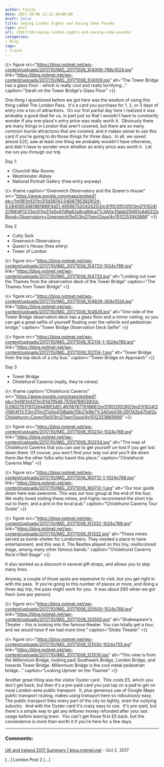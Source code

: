 ```yaml
---
author: finity
date: 2017-10-06 22:12:16+00:00
draft: false
title: Seeing London Sights and Saving Some Pounds
type: post
url: /2017/10/seeing-london-sights-and-saving-some-pounds/
categories:
- Blog
tags:
- travel
---
```


{{< figure src="https://blog.notmet.net/wp-content/uploads/2017/10/IMG_20171006_104009-768x1024.jpg" link="https://blog.notmet.net/wp-content/uploads/2017/10/IMG_20171006_104009.jpg" alt="The Tower Bridge has a glass floor - which is really cool and really terrifying..." caption="Sarah on the Tower Bridge's Glass Floor" >}}

One thing I questioned before we got here was the wisdom of using this thing called The London Pass.  It's a card you purchase for 1, 2, or 3 days of entry into a ton of attractions.  On our first partial day here I realized it was probably a good deal for us, in part just so that I wouldn't have to constantly wonder if any one place's entry price was really worth it.  Obviously there are many things in London that aren't covered, but there are so many common tourist attractions that are covered, and it makes sense to use this card if you're going to do those things for three days.  In all, we saved almost £20, saw at least one thing we probably wouldn't have otherwise, and didn't have to wonder once whether an entry price was worth it.  Let me run you through our trip.

Day 1:



* Churchill War Rooms
* Westminster Abbey
* National Portrait Gallery (free entry anyway)


{{< iframe caption="Greenwich Observatory and the Queen's House" src="https://www.google.com/maps/embed?pb=!1m18!1m12!1m3!1d39743.04087953929!2d-0.0840953681891899!3d51.49596752042425!2m3!1f0!2f0!3f0!3m2!1i1024!2i768!4f13.1!3m3!1m2!1s0x47d8a82a8ca9dca7%3A0x31abb25f451c8402!2sRoyal+Observatory+Greenwich!5e0!3m2!1sen!2sus!4v1512253943896" >}}

Day 2



* Cutty Sark
* Greenwich Observatory
* Queen's House (free entry)
* Tower of London

{{< figure src="https://blog.notmet.net/wp-content/uploads/2017/10/IMG_20171006_104733-1024x768.jpg" link="https://blog.notmet.net/wp-content/uploads/2017/10/IMG_20171006_104733.jpg" alt="Looking out over the Thames from the observation deck of the Tower Bridge" caption="The Thames from Tower Bridge" >}}

{{< figure src="https://blog.notmet.net/wp-content/uploads/2017/10/IMG_20171006_104826-309x1024.jpg" link="https://blog.notmet.net/wp-content/uploads/2017/10/IMG_20171006_104826.jpg" alt="One side of the Tower Bridge observation deck has a glass floor and a mirror ceiling, so you can get a great selfie of yourself floating over the vehicle and pedestrian bridge." caption="Tower Bridge Observation Deck Selfie" >}}

{{< figure src="https://blog.notmet.net/wp-content/uploads/2017/10/IMG_20171006_102114-1-1024x768.jpg" link="https://blog.notmet.net/wp-content/uploads/2017/10/IMG_20171006_102114-1.jpg" alt="Tower Bridge from the top deck of a city bus." caption="Tower Bridge on Approach" >}}

Day 3



* Tower Bridge
* Chislehurst Caverns (really, they're mines)


{{< iframe caption="Chislehurst Caverns" src="https://www.google.com/maps/embed?pb=!1m18!1m12!1m3!1d79546.75159769539!2d-0.09027517911264499!3d51.46116767761866!2m3!1f0!2f0!3f0!3m2!1i1024!2i768!4f13.1!3m3!1m2!1s0x47d8abb70b27e9b7%3A0xb03fc35f742b470d!2sChislehurst+Caves!5e0!3m2!1sen!2sus!4v1512253865699" >}}

{{< figure src="https://blog.notmet.net/wp-content/uploads/2017/10/IMG_20171006_150234-1024x768.jpg" link="https://blog.notmet.net/wp-content/uploads/2017/10/IMG_20171006_150234.jpg" alt="The map of Chislehurst Caverns that you can use to get yourself un-lost if you get lost down there. Of course, you won't find your way out and you'll die down there like the other folks who haunt this place." caption="Chislehurst Caverns Map" >}}

{{< figure src="https://blog.notmet.net/wp-content/uploads/2017/10/IMG_20171006_160712-1-1024x768.jpg" link="https://blog.notmet.net/wp-content/uploads/2017/10/IMG_20171006_160712-1.jpg" alt="Our tour guide down here was awesome. This was our tour group at the end of the tour. We really loved visiting these mines, and highly recommend the short trip out to them, and a pint in the local pub." caption="Chislehurst Caverns Tour Guide" >}}

{{< figure src="https://blog.notmet.net/wp-content/uploads/2017/10/IMG_20171006_151332-1024x768.jpg" link="https://blog.notmet.net/wp-content/uploads/2017/10/IMG_20171006_151332.jpg" alt="These mines served as bomb-shelter for Londonners. They needed a place to have entertainment, and this was it. The Beatles played on this tiny, multicolored stage, among many other famous bands." caption="Chislehurst Caverns Rock'n'Roll Stage" >}}

It also worked as a discount in several gift shops, and allows you to skip many lines.

Anyway, a couple of those spots are expensive to visit, but you get right in with the pass.  If you're going to this number of places or more, and doing a three day trip, the pass might work for you.  It was about £90 when we got them (one per person).

{{< figure src="https://blog.notmet.net/wp-content/uploads/2017/10/IMG_20171006_120500-1024x768.jpg" link="https://blog.notmet.net/wp-content/uploads/2017/10/IMG_20171006_120500.jpg" alt="Shakespeare's Theater - this is looking into the famous theater. You can totally get a tour, and we would have if we had more time." caption="Globe Theater" >}}

{{< figure src="https://blog.notmet.net/wp-content/uploads/2017/10/IMG_20171006_121030-1024x755.jpg" link="https://blog.notmet.net/wp-content/uploads/2017/10/IMG_20171006_121030.jpg" alt="This view is from the Millennium Bridge, looking past Southwark Bridge, London Bridge, and towards Tower Bridge. Millennium Bridge is the cool metal pedestrian bridge..." caption="Looking Upriver on the Thames" >}}

Another great thing was the visitor Oyster card.  This costs £5, which you don't get back, but then it's a pre-paid card you just tap on a pad to get on most London-area public transport.  It, plus generous use of Google Maps public transport routing, makes using transport here so ridiculously easy.  The public transport links every part of the city so tightly, even the outlying suburbs.  And with the Oyster card it's crazy easy to use.  It's pre-paid, but there's a simple way to get any leftover money refunded after your last usage before leaving town.  You can't get those first £5 back, but the convenience is more than worth it if you're here for a few days.

---
### Comments:
####
[UK and Ireland 2017 Summary | blog.notmet.net](https://blog.notmet.net/2017/10/uk-2017-summary/ "") - Oct 2, 2017

\[…\] London Post 2 \[…\]

